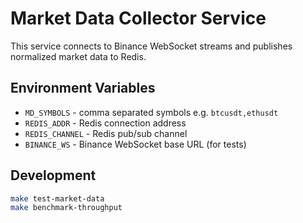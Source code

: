 # Market Data Collector Service

This service connects to Binance WebSocket streams and publishes normalized market data to Redis.

## Environment Variables
- `MD_SYMBOLS` - comma separated symbols e.g. `btcusdt,ethusdt`
- `REDIS_ADDR` - Redis connection address
- `REDIS_CHANNEL` - Redis pub/sub channel
- `BINANCE_WS` - Binance WebSocket base URL (for tests)

## Development
```bash
make test-market-data
make benchmark-throughput
```
